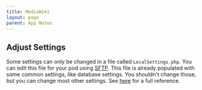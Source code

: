 ```yaml
---
title: MediaWiki
layout: page
parent: App Notes
---
```


## Adjust Settings

Some settings can only be changed in a file called `LocalSettings.php`. You can edit this file for your pod using [SFTP](/faq/#accessing-pod-files-using-sftp). This file is already populated with some common settings, like database settings. You shouldn't change those, but you can change most other settings. See [here](https://www.mediawiki.org/wiki/Manual:LocalSettings.php#Standard_settings) for a full reference.
